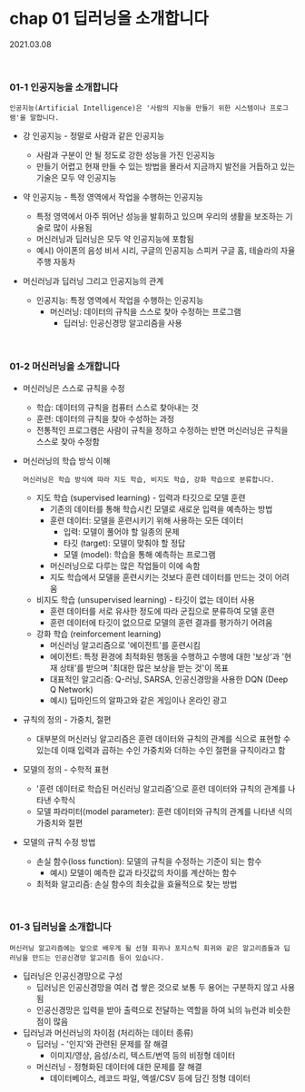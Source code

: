 # chap 01 딥러닝을 소개합니다

2021.03.08

<br>

### 01-1 인공지능을 소개합니다

```
인공지능(Artificial Intelligence)은 '사람의 지능을 만들기 위한 시스템이나 프로그램'을 말합니다.
```

* 강 인공지능 - 정말로 사람과 같은 인공지능
  * 사람과 구분이 안 될 정도로 강한 성능을 가진 인공지능
  * 만들기 어렵고 현재 만들 수 있는 방법을 몰라서 지금까지 발전을 거듭하고 있는 기술은 모두 약 인공지능

* 약 인공지능 - 특정 영역에서 작업을 수행하는 인공지능
  * 특정 영역에서 아주 뛰어난 성능을 발휘하고 있으며 우리의 생활을 보조하는 기술로 많이 사용됨
  * 머신러닝과 딥러닝은 모두 약 인공지능에 포함됨
  * 예시) 아이폰의 음성 비서 시리, 구글의 인공지능 스피커 구글 홈, 테슬라의 자율 주행 자동차
* 머신러닝과 딥러닝 그리고 인공지능의 관계
  * 인공지능: 특정 영역에서 작업을 수행하는 인공지능
    * 머신러닝: 데이터의 규칙을 스스로 찾아 수정하는 프로그램
      * 딥러닝: 인공신경망 알고리즘을 사용

<br>

### 01-2 머신러닝을 소개합니다

* 머신러닝은 스스로 규칙을 수정

  * 학습: 데이터의 규칙을 컴퓨터 스스로 찾아내는 것
  * 훈련: 데이터의 규칙을 찾아 수성하는 과정
  * 전통적인 프로그램은 사람이 규칙을 정하고 수정하는 반면 머신러닝은 규칙을 스스로 찾아 수정함

* 머신러닝의 학습 방식 이해

  ```
  머신러닝은 학습 방식에 따라 지도 학습, 비지도 학습, 강화 학습으로 분류합니다.
  ```

  * 지도 학습 (supervised learning) - 입력과 타깃으로 모델 훈련
    * 기존의 데이터를 통해 학습시킨 모델로 새로운 입력을 예측하는 방법
    * 훈련 데이터: 모델을 훈련시키기 위해 사용하는 모든 데이터
      * 입력: 모델이 풀어야 할 일종의 문제
      * 타깃 (target): 모델이 맞춰야 할 정답
      * 모델 (model): 학습을 통해 예측하는 프로그램
    * 머신러닝으로 다루는 많은 작업들이 이에 속함
    * 지도 학습에서 모델을 훈련시키는 것보다 훈련 데이터를 만드는 것이 어려움 
  * 비지도 학습 (unsupervised learning) - 타깃이 없는 데이터 사용
    * 훈련 데이터를 서로 유사한 정도에 따라 군집으로 분류하여 모델 훈련
    * 훈련 데이터에 타깃이 없으므로 모델의 훈련 결과를 평가하기 어려움
  * 강화 학습 (reinforcement learning)
    * 머신러닝 알고리즘으로 '에이전트'를 훈련시킴
    * 에이전트: 특정 환경에 최적화된 행동을 수행하고 수행에 대한 '보상'과 '현재 상태'를 받으며 '최대한 많은 보상을 받는 것'이 목표
    * 대표적인 알고리즘: Q-러닝, SARSA, 인공신경망을 사용한 DQN (Deep Q Network)
    * 예시) 딥마인드의 알파고와 같은 게임이나 온라인 광고

* 규칙의 정의 - 가중치, 절편
  
  * 대부분의 머신러닝 알고리즘은 훈련 데이터와 규칙의 관계를 식으로 표현할 수 있는데 이때 입력과 곱하는 수인 가중치와 더하는 수인 절편을 규칙이라고 함 
* 모델의 정의 - 수학적 표현
  * '훈련 데이터로 학습된 머신러닝 알고리즘'으로 훈련 데이터와 규칙의 관계를 나타낸 수학식
  * 모델 파라미터(model parameter): 훈련 데이터와 규칙의 관계를 나타낸 식의 가중치와 절편
* 모델의 규칙 수정 방법
  * 손실 함수(loss function): 모델의 규칙을 수정하는 기준이 되는 함수
    * 예시) 모델이 예측한 값과 타깃값의 차이를 계산하는 함수
  * 최적화 알고리즘: 손실 함수의 최솟값을 효율적으로 찾는 방법

<br>

### 01-3 딥러닝을 소개합니다

```
머신러닝 알고리즘에는 앞으로 배우게 될 선형 회귀나 포지스틱 회귀와 같은 알고리즘들과 딥러닝을 만드는 인공신경망 알고리즘 등이 있습니다.
```

* 딥러닝은 인공신경망으로 구성
  * 딥러닝은 인공신경망을 여러 겹 쌓은 것으로 보통 두 용어는 구분하지 않고 사용됨
  * 인공신경망은 입력을 받아 출력으로 전달하는 역할을 하여 뇌의 뉴런과 비슷한 점이 많음
* 딥러닝과 머신러닝의 차이점 (처리하는 데이터 종류)
  * 딥러닝 - '인지'와 관련된 문제를 잘 해결
    * 이미지/영상, 음성/소리, 텍스트/번역 등의 비정형 데이터
  * 머신러닝 - 정형화된 데이터에 대한 문제를 잘 해결
    * 데이터베이스, 레코드 파일, 엑셀/CSV 등에 담긴 정형 데이터